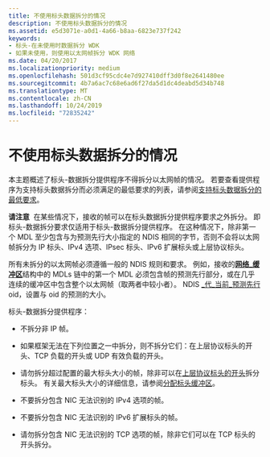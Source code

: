 ```yaml
---
title: 不使用标头数据拆分的情况
description: 不使用标头数据拆分的情况
ms.assetid: e5d3071e-a0d1-4a66-b8aa-6823e737f242
keywords:
- 标头-在未使用时数据拆分 WDK
- 如果未使用，则使用以太网帧拆分 WDK 网络
ms.date: 04/20/2017
ms.localizationpriority: medium
ms.openlocfilehash: 501d3cf95cdc4e7d927410dff3d0f8e2641480ee
ms.sourcegitcommit: 4b7a6ac7c68e6ad6f27da5d1dc4deabd5d34b748
ms.translationtype: MT
ms.contentlocale: zh-CN
ms.lasthandoff: 10/24/2019
ms.locfileid: "72835242"
---
```

# <a name="cases-where-header-data-split-is-not-used"></a>不使用标头数据拆分的情况





本主题概述了标头-数据拆分提供程序不得拆分以太网帧的情况。 若要查看提供程序为支持标头数据拆分而必须满足的最低要求的列表，请参阅[支持标头数据拆分的最低要求](minimum-requirements-for-supporting-header-data-split.md)。

**请注意**  在某些情况下，接收的帧可以在标头数据拆分提供程序要求之外拆分。 即标头-数据拆分要求仅适用于标头-数据拆分提供程序。 在这种情况下，除非第一个 MDL 至少包含与为预测先行大小指定的 NDIS 相同的字节，否则不会将以太网帧拆分为 IP 标头、IPv4 选项、IPsec 标头、IPv6 扩展标头或上层协议标头。

 

所有未拆分的以太网帧必须遵循一般的 NDIS 规则和要求。 例如，接收的[**网络\_缓冲区**](https://docs.microsoft.com/windows-hardware/drivers/ddi/ndis/ns-ndis-_net_buffer)结构中的 MDLs 链中的第一个 MDL 必须包含帧的预测先行部分，或在几乎连续的缓冲区中包含整个以太网帧（取两者中较小者）。 NDIS [\_代\_当前\_预测先行](https://docs.microsoft.com/windows-hardware/drivers/network/oid-gen-current-lookahead)oid，设置与 oid 的预测的大小。

标头-数据拆分提供程序：

-   不拆分非 IP 帧。

-   如果框架无法在下列位置之一中拆分，则不拆分它们：在上层协议标头的开头、TCP 负载的开头或 UDP 有效负载的开头。

-   请勿拆分超过配置的最大标头大小的帧，除非可以在[上层协议标头的开头](splitting-frames-at-the-beginning-of-the-upper-layer-protocol-headers.md)拆分标头。 有关最大标头大小的详细信息，请参阅[分配标头缓冲区](allocating-the-header-buffer.md)。

-   不要拆分包含 NIC 无法识别的 IPv4 选项的帧。

-   不要拆分包含 NIC 无法识别的 IPv6 扩展标头的帧。

-   请勿拆分包含 NIC 无法识别的 TCP 选项的帧，除非它们可以在 TCP 标头的开头拆分。

 

 





